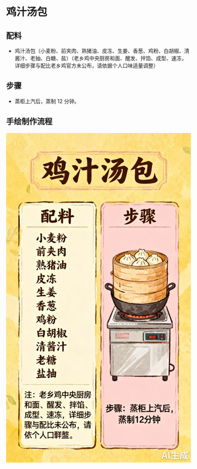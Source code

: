 # 鸡汁汤包

## 配料
- 鸡汁汤包（小麦粉、前夹肉、熟猪油、皮冻、生姜、香葱、鸡粉、白胡椒、清酱汁、老抽、白糖、盐）（老乡鸡中央厨房和面、醒发、拌馅、成型、速冻，详细步骤与配比老乡鸡官方未公布，请依据个人口味适量调整）

## 步骤
- 蒸柜上汽后，蒸制 12 分钟。

## 手绘制作流程

![手绘制作流程](../images/早餐/鸡汁汤包.jpg)
